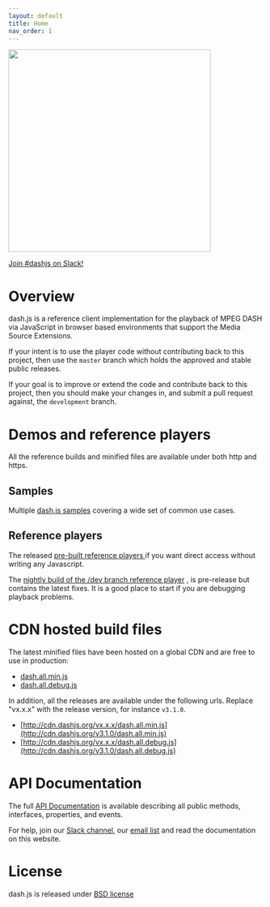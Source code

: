```yaml
---
layout: default
title: Home
nav_order: 1
---
```


<img src="https://cloud.githubusercontent.com/assets/2762250/7824984/985c3e76-03bc-11e5-807b-1402bde4fe56.png" width="400">

[Join #dashjs on Slack!](https://join.slack.com/t/dashif/shared_invite/zt-egme869x-JH~UPUuLoKJB26fw7wj3Gg)

# Overview
dash.js is a reference client implementation for the playback of MPEG DASH via JavaScript in browser based environments
that support the Media Source Extensions.

If your intent is to use the player code without contributing back to this project, then use the `master` branch which
holds the approved and stable public releases.

If your goal is to improve or extend the code and contribute back to this project, then you should make your changes in,
and submit a pull request against, the `development` branch.

# Demos and reference players
All the reference builds and minified files are available under both http and https.

## Samples
Multiple [dash.js samples](https://reference.dashif.org/dash.js/latest/samples/index.html) covering a wide set of common use cases.

## Reference players
The released [pre-built reference players ](http://reference.dashif.org/dash.js/) if you want direct access without
writing any Javascript.

The [nightly build of the /dev branch reference player](http://reference.dashif.org/dash.js/nightly/samples/dash-if-reference-player/index.html)
, is pre-release but contains the latest fixes. It is a good place to start if you are debugging playback problems.

# CDN hosted build files

The latest minified files have been hosted on a global CDN and are free to use in production:

- [dash.all.min.js](http://cdn.dashjs.org/latest/dash.all.min.js)
- [dash.all.debug.js](http://cdn.dashjs.org/latest/dash.all.debug.js)

In addition, all the releases are available under the following urls. Replace "vx.x.x" with the release version, for
instance `v3.1.0`.

- [http://cdn.dashjs.org/vx.x.x/dash.all.min.js](http://cdn.dashjs.org/v3.1.0/dash.all.min.js)
- [http://cdn.dashjs.org/vx.x.x/dash.all.debug.js](http://cdn.dashjs.org/v3.1.0/dash.all.debug.js)

# API Documentation

The full [API Documentation](http://cdn.dashjs.org/latest/jsdoc/module-MediaPlayer.html) is available describing all public methods, interfaces, properties, and events.

For help, join our [Slack channel](https://dashif-slack.azurewebsites.net),
our [email list](https://groups.google.com/d/forum/dashjs) and read the documentation on this website.

# License

dash.js is released under [BSD license](https://github.com/Dash-Industry-Forum/dash.js/blob/development/LICENSE.md)
